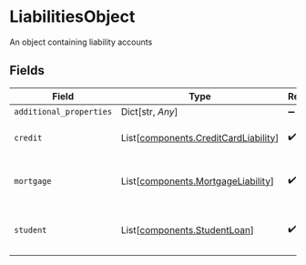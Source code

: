 # LiabilitiesObject

An object containing liability accounts


## Fields

| Field                                                                              | Type                                                                               | Required                                                                           | Description                                                                        |
| ---------------------------------------------------------------------------------- | ---------------------------------------------------------------------------------- | ---------------------------------------------------------------------------------- | ---------------------------------------------------------------------------------- |
| `additional_properties`                                                            | Dict[str, *Any*]                                                                   | :heavy_minus_sign:                                                                 | N/A                                                                                |
| `credit`                                                                           | List[[components.CreditCardLiability](../../models/shared/creditcardliability.md)] | :heavy_check_mark:                                                                 | The credit accounts returned.                                                      |
| `mortgage`                                                                         | List[[components.MortgageLiability](../../models/shared/mortgageliability.md)]     | :heavy_check_mark:                                                                 | The mortgage accounts returned.                                                    |
| `student`                                                                          | List[[components.StudentLoan](../../models/shared/studentloan.md)]                 | :heavy_check_mark:                                                                 | The student loan accounts returned.                                                |